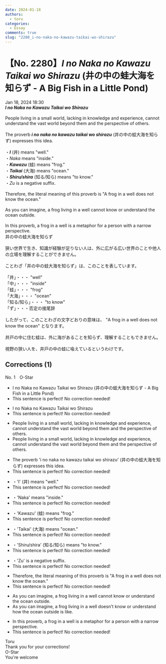 ```yaml
---
date: 2024-01-18
authors:
  - toru
categories:
  - Essay
comments: true
slug: "2280_i-no-naka-no-kawazu-taikai-wo-shirazu"
---
```


# 【No. 2280】<strong><em>I no Naka no Kawazu Taikai wo Shirazu</em></strong> (井の中の蛙大海を知らず - A Big Fish in a Little Pond)
<div class="date">Jan 18, 2024 18:30</div>
<div id="post"><div id="body_show_ori">
<strong><em>I no Naka no Kawazu Taikai wo Shirazu</em></strong><br/><br/>People living in a small world, lacking in knowledge and experience, cannot understand the vast world beyond them and the perspective of others.<br/><br/>The proverb <strong><em>i no naka no kawazu taikai wo shirazu</em></strong> (井の中の蛙大海を知らず) expresses this idea.<br/><br/>・<strong><em>I</em></strong> (井) means "well."<br/>・<em>Naka</em> means "inside."<br/>・<strong><em>Kawazu</em></strong> (蛙) means "frog."<br/>・<strong><em>Taikai</em></strong> (大海) means "ocean."<br/>・<strong><em>Shiru/shira</em></strong> (知る/知ら) means "to know."<br/>・<em>Zu</em> is a negative suffix.<br/><br/>Therefore, the literal meaning of this proverb is "A frog in a well does not know the ocean."<br/><br/>As you can imagine, a frog living in a well cannot know or understand the ocean outside.<br/><br/>In this proverb, a frog in a well is a metaphor for a person with a narrow perspective.
</div></div>

<!-- more -->

<div id="post_ja"><div id="body_show_mo">
井の中の蛙大海を知らず<br/><br/>狭い世界で生き、知識が経験が足りない人は、外に広がる広い世界のことや他人の立場を理解することができません。<br/><br/>ことわざ「井の中の蛙大海を知らず」は、このことを表しています。<br/><br/>「井」・・・ "well"<br/>「中」・・・ "inside"<br/>「蛙」・・・ "frog"<br/>「大海」・・・ "ocean"<br/>「知る/知ら」・・・ "to know"<br/>「ず」・・・否定の接尾辞<br/><br/>したがって、このことわざの文字どおりの意味は、 "A frog in a well does not know the ocean" となります。<br/><br/>井戸の中に住む蛙は、外に海があることを知らず、理解することもできません。<br/><br/>視野の狭い人を、井戸の中の蛙に喩えているというわけです。
</div></div>

## Corrections (1)
<div id="block"><div class="first_name"> No. 1　<span class="just_name">O-Star</span></div><div id="block2">
<ul class="correction_field">
<li class="incorrect">I no Naka no Kawazu Taikai wo Shirazu (井の中の蛙大海を知らず - A Big Fish in a Little Pond)</li>
<li class="corrected perfect">This sentence is perfect! No correction needed!</li>
</ul>
<ul class="correction_field">
<li class="incorrect">I no Naka no Kawazu Taikai wo Shirazu</li>
<li class="corrected perfect">This sentence is perfect! No correction needed!</li>
</ul>
<ul class="correction_field">
<li class="incorrect">People living in a small world, lacking in knowledge and experience, cannot understand the vast world beyond them and the perspective of others.</li>
<li class="corrected correct">
People living in a small world, lacking<span class="sline"><span class="f_red"> in </span></span>knowledge and experience, cannot understand the vast world beyond them and the perspective of others.
</li>
</ul>
<ul class="correction_field">
<li class="incorrect">The proverb 'i no naka no kawazu taikai wo shirazu' (井の中の蛙大海を知らず) expresses this idea.</li>
<li class="corrected perfect">This sentence is perfect! No correction needed!</li>
</ul>
<ul class="correction_field">
<li class="incorrect">・'I' (井) means "well."</li>
<li class="corrected perfect">This sentence is perfect! No correction needed!</li>
</ul>
<ul class="correction_field">
<li class="incorrect">・'Naka' means "inside."</li>
<li class="corrected perfect">This sentence is perfect! No correction needed!</li>
</ul>
<ul class="correction_field">
<li class="incorrect">・'Kawazu' (蛙) means "frog."</li>
<li class="corrected perfect">This sentence is perfect! No correction needed!</li>
</ul>
<ul class="correction_field">
<li class="incorrect">・'Taikai' (大海) means "ocean."</li>
<li class="corrected perfect">This sentence is perfect! No correction needed!</li>
</ul>
<ul class="correction_field">
<li class="incorrect">・'Shiru/shira' (知る/知ら) means "to know."</li>
<li class="corrected perfect">This sentence is perfect! No correction needed!</li>
</ul>
<ul class="correction_field">
<li class="incorrect">・'Zu' is a negative suffix.</li>
<li class="corrected perfect">This sentence is perfect! No correction needed!</li>
</ul>
<ul class="correction_field">
<li class="incorrect">Therefore, the literal meaning of this proverb is "A frog in a well does not know the ocean."</li>
<li class="corrected perfect">This sentence is perfect! No correction needed!</li>
</ul>
<ul class="correction_field">
<li class="incorrect">As you can imagine, a frog living in a well cannot know or understand the ocean outside.</li>
<li class="corrected correct">
As you can imagine, a frog living in a well<span class="f_bold"> doesn't know or understand how the ocean outside is like.</span>
</li>
</ul>
<ul class="correction_field">
<li class="incorrect">In this proverb, a frog in a well is a metaphor for a person with a narrow perspective.</li>
<li class="corrected perfect">This sentence is perfect! No correction needed!</li>
</ul>
</div><div class="name"><span class="just_name">Toru</span><br>
Thank you for your corrections!
</div>
<div class="name"><span class="just_name">O-Star</span><br>
You're welcome
</div>
</div>

